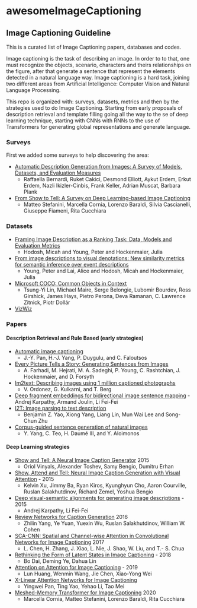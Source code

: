# awesomeImageCaptioning

## Image Captioning Guideline

This is a curated list of Image Captioning papers, databases and codes.

Image captioning is the task of describing an image. In order to to that, one must recognize the objects, scenario, characters and theirs relationships on the figure, after that generate a sentence that represent the elements detected in a natural language way. Image captioning is a hard task, joining two different areas from Artificial Intelligence: Computer Vision and Natural Language Processing.

This repo is organized with: surveys, datasets, metrics and then by the strategies used to do Image Captioning. Starting from early proposals of description retrieval and template filling going all the way to the se of deep learning technique, starting with CNNs with RNNs to the use of Transformers for generating global representations and generate language.

### Surveys
First we added some surveys to help discovering the area:

 - [Automatic Description Generation from Images: A Survey of Models, Datasets, and Evaluation Measures](https://arxiv.org/abs/1601.03896)
	 - Raffaella Bernardi, Ruket Cakici, Desmond Elliott, Aykut Erdem, Erkut Erdem, Nazli Ikizler-Cinbis, Frank Keller, Adrian Muscat, Barbara Plank
- [From Show to Tell: A Survey on Deep Learning-based Image Captioning](https://arxiv.org/abs/2107.06912)
	- Matteo Stefanini, Marcella Cornia, Lorenzo Baraldi, Silvia Cascianelli, Giuseppe Fiameni, Rita Cucchiara

### Datasets
- [Framing Image Description as a Ranking Task: Data, Models and Evaluation Metrics](https://www.jair.org/index.php/jair/article/view/10833)
	- Hodosh, Micah and Young, Peter and Hockenmaier, Julia
- [From image descriptions to visual denotations: New similarity metrics for semantic inference over event descriptions](https://aclanthology.org/Q14-1006/)
	- Young, Peter and Lai, Alice and Hodosh, Micah and Hockenmaier, Julia
- [Microsoft COCO: Common Objects in Context](https://arxiv.org/abs/1405.0312)
	- Tsung-Yi Lin, Michael Maire, Serge Belongie, Lubomir Bourdev, Ross Girshick, James Hays, Pietro Perona, Deva Ramanan, C. Lawrence Zitnick, Piotr Dollár
- [VizWiz](https://vizwiz.org/tasks-and-datasets/image-captioning/)

### Papers

#### Description Retrieval and Rule Based (early strategies)
- [Automatic image captioning](https://www.researchgate.net/publication/4124972_Automatic_image_captioning)
	- J.-Y. Pan, H.-J. Yang, P. Duygulu, and C. Faloutsos
- [Every Picture Tells a Story: Generating Sentences from Images](https://www.researchgate.net/publication/221303952_Every_Picture_Tells_a_Story_Generating_Sentences_from_Images)
	- A. Farhadi, M. Hejrati, M. A. Sadeghi, P. Young, C. Rashtchian, J. Hockenmaier, and D. Forsyth
- [Im2text: Describing images using 1 million captioned photographs](https://papers.nips.cc/paper/2011/hash/5dd9db5e033da9c6fb5ba83c7a7ebea9-Abstract.html)
	- V. Ordonez, G. Kulkarni, and T. Berg
- [Deep fragment embeddings for bidirectional image sentence mapping](https://arxiv.org/abs/1406.5679)
		- Andrej Karpathy, Armand Joulin, Li Fei-Fei
- [I2T: Image parsing to text description](http://www.stat.ucla.edu/~sczhu/papers/I2T_IEEE_proc.pdf)
	- Benjamin Z. Yao, Xiong Yang, Liang Lin, Mun Wai Lee and Song-Chun Zhu 
- [Corpus-guided sentence generation of natural images](https://aclanthology.org/D11-1041/)
	- Y. Yang, C. Teo, H. Daumé III, and Y. Aloimonos

#### Deep Learning strategies
- [Show and Tell: A Neural Image Caption Generator](https://arxiv.org/abs/1411.4555) 2015
	- Oriol Vinyals, Alexander Toshev, Samy Bengio, Dumitru Erhan
-  [Show, Attend and Tell: Neural Image Caption Generation with Visual Attention](https://arxiv.org/abs/1502.03044) - 2015
	- Kelvin Xu, Jimmy Ba, Ryan Kiros, Kyunghyun Cho, Aaron Courville, Ruslan Salakhutdinov, Richard Zemel, Yoshua Bengio
- [Deep visual-semantic alignments for generating image descriptions](https://arxiv.org/abs/1412.2306) - 2015
	- Andrej Karpathy, Li Fei-Fei
- [Review Networks for Caption Generation](https://arxiv.org/abs/1605.07912) 2016
	- Zhilin Yang, Ye Yuan, Yuexin Wu, Ruslan Salakhutdinov, William W. Cohen
- [SCA-CNN: Spatial and Channel-wise Attention in Convolutional Networks for Image Captioning](https://arxiv.org/abs/1611.05594) 2017
	- L. Chen, H. Zhang, J. Xiao, L. Nie, J. Shao, W. Liu, and T.-
S. Chua
- [Rethinking the Form of Latent States in Image Captioning](https://arxiv.org/abs/1807.09958) - 2018
	- Bo Dai, Deming Ye, Dahua Lin
- [Attention on Attention for Image Captioning](https://arxiv.org/abs/1908.06954) - 2019
	- Lun Huang, Wenmin Wang, Jie Chen, Xiao-Yong Wei
- [X-Linear Attention Networks for Image Captioning](https://arxiv.org/abs/2003.14080)
	- Yingwei Pan, Ting Yao, Yehao Li, Tao Mei
- [Meshed-Memory Transformer for Image Captioning](https://arxiv.org/abs/1912.08226) 2020
	- Marcella Cornia, Matteo Stefanini, Lorenzo Baraldi, Rita Cucchiara
